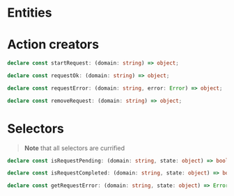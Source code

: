 # Entities

# Action creators

```ts
declare const startRequest: (domain: string) => object;

declare const requestOk: (domain: string) => object;

declare const requestError: (domain: string, error: Error) => object;

declare const removeRequest: (domain: string) => object;
```

# Selectors

> **Note** that all selectors are currified

```ts
declare const isRequestPending: (domain: string, state: object) => boolean;

declare const isRequestCompleted: (domain: string, state: object) => boolean;

declare const getRequestError: (domain: string, state: object) => Error | null;
```